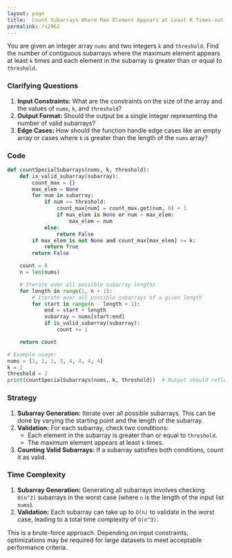 ```yaml
---
layout: page
title:  Count Subarrays Where Max Element Appears at Least K Times-out
permalink: /s2962
---
```


You are given an integer array `nums` and two integers `k` and `threshold`. Find the number of contiguous subarrays where the maximum element appears at least `k` times and each element in the subarray is greater than or equal to `threshold`.

### Clarifying Questions

1. **Input Constraints:** What are the constraints on the size of the array and the values of `nums`, `k`, and `threshold`?
2. **Output Format:** Should the output be a single integer representing the number of valid subarrays?
3. **Edge Cases:** How should the function handle edge cases like an empty array or cases where `k` is greater than the length of the `nums` array?

### Code

```python
def countSpecialSubarrays(nums, k, threshold):
    def is_valid_subarray(subarray):
        count_max = {}
        max_elem = None
        for num in subarray:
            if num >= threshold:
                count_max[num] = count_max.get(num, 0) + 1
                if max_elem is None or num > max_elem:
                    max_elem = num
            else:
                return False
        if max_elem is not None and count_max[max_elem] >= k:
            return True
        return False

    count = 0
    n = len(nums)

    # Iterate over all possible subarray lengths
    for length in range(1, n + 1):
        # Iterate over all possible subarrays of a given length
        for start in range(n - length + 1):
            end = start + length
            subarray = nums[start:end]
            if is_valid_subarray(subarray):
                count += 1

    return count

# Example usage:
nums = [1, 1, 1, 3, 4, 4, 4, 4]
k = 2
threshold = 2
print(countSpecialSubarrays(nums, k, threshold))  # Output should reflect the count of subarrays
```

### Strategy

1. **Subarray Generation:** Iterate over all possible subarrays. This can be done by varying the starting point and the length of the subarray.
2. **Validation:** For each subarray, check two conditions:
   - Each element in the subarray is greater than or equal to `threshold`.
   - The maximum element appears at least `k` times.
3. **Counting Valid Subarrays:** If a subarray satisfies both conditions, count it as valid.

### Time Complexity

1. **Subarray Generation:** Generating all subarrays involves checking `O(n^2)` subarrays in the worst case (where `n` is the length of the input list `nums`).
2. **Validation:** Each subarray can take up to `O(n)` to validate in the worst case, leading to a total time complexity of `O(n^3)`.

This is a brute-force approach. Depending on input constraints, optimizations may be required for large datasets to meet acceptable performance criteria.

